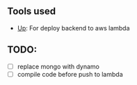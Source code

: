 ## Tools used

- [Up](https://github.com/apex/up/blob/master/docs/getting-started.md): For deploy backend to aws lambda


## TODO:

- [ ] replace mongo with dynamo
- [ ] compile code before push to lambda